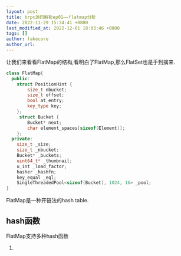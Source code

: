 ```yaml
---
layout: post
title: brpc源码解析ep01——flatmap分析
date: 2022-11-29 15:34:41 +0800
last_modified_at: 2022-12-01 18:03:46 +0800
tags: []
author: fakecore
author_url: 
---
```




让我们来看看FlatMap的结构,看明白了FlatMap,那么FlatSet也是手到擒来.

```c++
class FlatMap{
  public:
    struct PositionHint {
        size_t nbucket;
        size_t offset;
        bool at_entry;
        key_type key;
    };
     struct Bucket {
        Bucket* next;
        char element_spaces[sizeof(Element)];
    };
  private:
  	size_t _size;
    size_t _nbucket;
    Bucket* _buckets;
    uint64_t* _thumbnail;
    u_int _load_factor;
    hasher _hashfn;
    key_equal _eql;
    SingleThreadedPool<sizeof(Bucket), 1024, 16> _pool;
}
```

FlatMap是一种开链法的hash table.



## hash函数

FlatMap支持多种hash函数

1.
